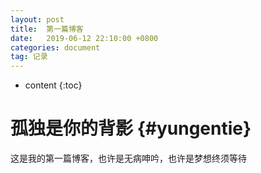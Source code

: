 ```yaml
---
layout: post
title:  第一篇博客
date:   2019-06-12 22:10:00 +0800
categories: document
tag: 记录
---
```


* content
{:toc}


孤独是你的背影			{#yungentie}
====================================
这是我的第一篇博客，也许是无病呻吟，也许是梦想终须等待
